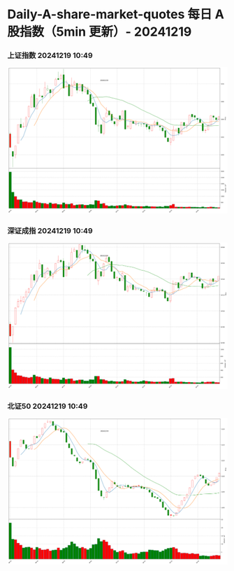 
# Daily-A-share-market-quotes 每日 A 股指数（5min 更新）- 20241219

### 上证指数 20241219 10:49
![](./fig/2024/12/20241219-sh000001.png)

### 深证成指 20241219 10:49
![](./fig/2024/12/20241219-sz399001.png)

### 北证50 20241219 10:49
![](./fig/2024/12/20241219-bj899050.png)
